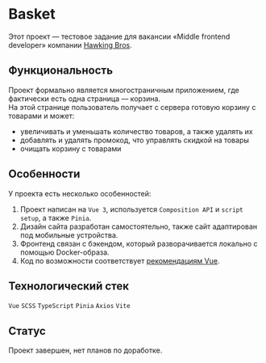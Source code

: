 # Basket
Этот проект — тестовое задание для вакансии «Middle frontend developer» компании [Hawking Bros](https://hawkingbros.com/).  

## Функциональность
Проект формально является многостраничным приложением, где фактически есть одна страница — корзина.  
На этой странице пользователь получает с сервера готовую корзину с товарами и может:
- увеличивать и уменьшать количество товаров, а также удалять их
- добавлять и удалять промокод, что управлять скидкой на товары
- очищать корзину с товарами

## Особенности
У проекта есть несколько особенностей:
1. Проект написан на `Vue 3`, используется `Composition API` и `script setup`, а также `Pinia`.
2. Дизайн сайта разработан самостоятельно, также сайт адаптирован под мобильные устройства.
3. Фронтенд связан с бэкендом, который разворачивается локально с помощью Docker-образа.
4. Код по возможности соответствует [рекомендациям Vue](https://v3.ru.vuejs.org/ru/style-guide/).

## Технологический стек
`Vue` `SCSS` `TypeScript` `Pinia` `Axios` `Vite`

## Статус
Проект завершен, нет планов по доработке.
